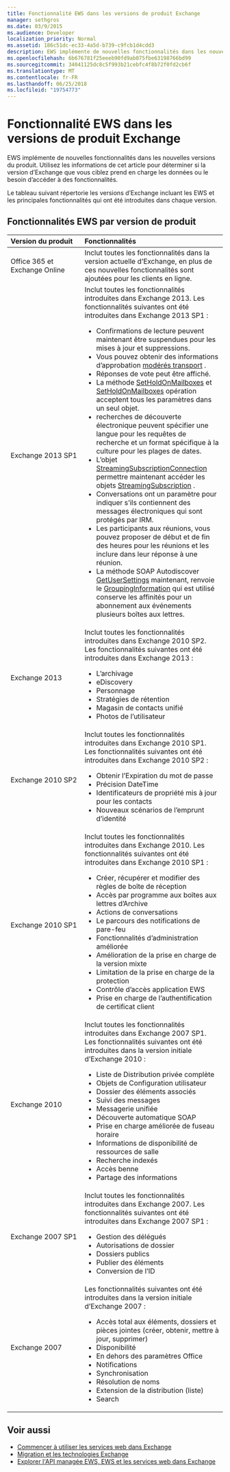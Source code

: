 ```yaml
---
title: Fonctionnalité EWS dans les versions de produit Exchange
manager: sethgros
ms.date: 03/9/2015
ms.audience: Developer
localization_priority: Normal
ms.assetid: 186c51dc-ec33-4a5d-b739-c9fcb1d4cdd3
description: EWS implémente de nouvelles fonctionnalités dans les nouvelles versions du produit. Utilisez les informations de cet article pour déterminer si la version d’Exchange que vous ciblez prend en charge les données ou le besoin d’accéder à des fonctionnalités.
ms.openlocfilehash: 6b676781f25eeeb90fd9ab075fbe63198766bd99
ms.sourcegitcommit: 34041125dc8c5f993b21cebfc4f8b72f0fd2cb6f
ms.translationtype: MT
ms.contentlocale: fr-FR
ms.lasthandoff: 06/25/2018
ms.locfileid: "19754773"
---
```

# <a name="ews-functionality-in-exchange-product-versions"></a>Fonctionnalité EWS dans les versions de produit Exchange

EWS implémente de nouvelles fonctionnalités dans les nouvelles versions du produit. Utilisez les informations de cet article pour déterminer si la version d’Exchange que vous ciblez prend en charge les données ou le besoin d’accéder à des fonctionnalités. 
  
Le tableau suivant répertorie les versions d’Exchange incluant les EWS et les principales fonctionnalités qui ont été introduites dans chaque version.
  
## <a name="ews-features-by-product-version"></a>Fonctionnalités EWS par version de produit

|**Version du produit**|**Fonctionnalités**|
|:-----|:-----|
|Office 365 et Exchange Online |Inclut toutes les fonctionnalités dans la version actuelle d’Exchange, en plus de ces nouvelles fonctionnalités sont ajoutées pour les clients en ligne.  |
|Exchange 2013 SP1 | Inclut toutes les fonctionnalités introduites dans Exchange 2013. Les fonctionnalités suivantes ont été introduites dans Exchange 2013 SP1 :<ul><li>Confirmations de lecture peuvent maintenant être suspendues pour les mises à jour et suppressions.</li><li>Vous pouvez obtenir des informations d’approbation [modérés transport](http://msdn.microsoft.com/library/43a89f71-8002-4cb0-b3c8-1c2b2597f227%28Office.15%29.aspx) .</li><li>Réponses de vote peut être affiché.</li><li>La méthode [SetHoldOnMailboxes](http://msdn.microsoft.com/en-us/library/microsoft.exchange.webservices.data.exchangeservice.setholdonmailboxes%28v=exchg.80%29.aspx) et [SetHoldOnMailboxes](http://msdn.microsoft.com/library/9015a0d8-3495-461b-aa79-797d23169585%28Office.15%29.aspx) opération acceptent tous les paramètres dans un seul objet.</li><li>recherches de découverte électronique peuvent spécifier une langue pour les requêtes de recherche et un format spécifique à la culture pour les plages de dates.</li><li>L’objet [StreamingSubscriptionConnection](http://msdn.microsoft.com/en-us/library/microsoft.exchange.webservices.data.streamingsubscriptionconnection%28v=exchg.80%29.aspx) permettre maintenant accéder les objets [StreamingSubscription](http://msdn.microsoft.com/en-us/library/microsoft.exchange.webservices.data.streamingsubscription%28v=exchg.80%29.aspx) .</li><li>Conversations ont un paramètre pour indiquer s’ils contiennent des messages électroniques qui sont protégés par IRM.</li><li>Les participants aux réunions, vous pouvez proposer de début et de fin des heures pour les réunions et les inclure dans leur réponse à une réunion.</li><li>La méthode SOAP Autodiscover [GetUserSettings](http://msdn.microsoft.com/en-us/library/microsoft.exchange.webservices.autodiscover.autodiscoverservice.getusersettings%28v=exchg.80%29.aspx) maintenant, renvoie le [GroupingInformation](http://msdn.microsoft.com/EN-US/library/office/dn529149%28v=exchg.150%29.aspx) qui est utilisé conserve les affinités pour un abonnement aux événements plusieurs boîtes aux lettres.</li></ul> |
|Exchange 2013  | Inclut toutes les fonctionnalités introduites dans Exchange 2010 SP2. Les fonctionnalités suivantes ont été introduites dans Exchange 2013 :  <ul><li>  L’archivage</li><li>eDiscovery</li><li>Personnage</li><li>Stratégies de rétention</li><li>Magasin de contacts unifié</li><li>Photos de l’utilisateur</li></ul> |
|Exchange 2010 SP2  | Inclut toutes les fonctionnalités introduites dans Exchange 2010 SP1. Les fonctionnalités suivantes ont été introduites dans Exchange 2010 SP2 :  <ul><li>  Obtenir l’Expiration du mot de passe</li><li>Précision DateTime</li><li>Identificateurs de propriété mis à jour pour les contacts</li><li>Nouveaux scénarios de l’emprunt d’identité</li></ul> |
|Exchange 2010 SP1  | Inclut toutes les fonctionnalités introduites dans Exchange 2010. Les fonctionnalités suivantes ont été introduites dans Exchange 2010 SP1 :  <ul><li>  Créer, récupérer et modifier des règles de boîte de réception</li><li>Accès par programme aux boîtes aux lettres d’Archive</li><li>Actions de conversations</li><li>Le parcours des notifications de pare-feu</li><li>Fonctionnalités d’administration améliorée</li><li>Amélioration de la prise en charge de la version mixte</li><li>Limitation de la prise en charge de la protection</li><li>Contrôle d’accès application EWS</li><li>Prise en charge de l’authentification de certificat client</li></ul> |
|Exchange 2010  | Inclut toutes les fonctionnalités introduites dans Exchange 2007 SP1. Les fonctionnalités suivantes ont été introduites dans la version initiale d’Exchange 2010 : <ul> <li>  Liste de Distribution privée complète</li><li>Objets de Configuration utilisateur</li><li>Dossier des éléments associés</li><li>Suivi des messages</li><li>Messagerie unifiée</li><li>Découverte automatique SOAP  </li><li>Prise en charge améliorée de fuseau horaire</li><li>Informations de disponibilité de ressources de salle</li><li>Recherche indexés</li><li>Accès benne</li><li>Partage des informations</li></ul> |
|Exchange 2007 SP1  | Inclut toutes les fonctionnalités introduites dans Exchange 2007. Les fonctionnalités suivantes ont été introduites dans Exchange 2007 SP1 :  <ul><li>  Gestion des délégués</li><li>Autorisations de dossier</li><li>Dossiers publics</li><li>Publier des éléments</li><li>Conversion de l’ID</li></ul> |
|Exchange 2007  | Les fonctionnalités suivantes ont été introduites dans la version initiale d’Exchange 2007 :  <ul><li>  Accès total aux éléments, dossiers et pièces jointes (créer, obtenir, mettre à jour, supprimer)</li><li>Disponibilité</li><li>En dehors des paramètres Office</li><li>Notifications</li><li>Synchronisation</li><li>Résolution de noms</li><li>Extension de la distribution (liste)</li><li>Search</li></ul> |
   
## <a name="see-also"></a>Voir aussi

- [Commencer à utiliser les services web dans Exchange](start-using-web-services-in-exchange.md)
- [Migration et les technologies Exchange](../migrating-to-exchange-online-and-exchange-2013-technologies.md)
- [Explorer l'API managée EWS, EWS et les services web dans Exchange](explore-the-ews-managed-api-ews-and-web-services-in-exchange.md)  
    

